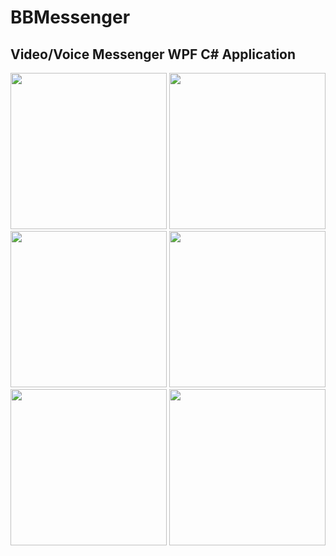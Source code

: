 # BBMessenger

## Video/Voice Messenger WPF C# Application

  <img src="https://cloud.githubusercontent.com/assets/17757913/13721513/cf1933f0-e864-11e5-9624-4c29aca0ebc8.png" width="250"/>
  <img src="https://cloud.githubusercontent.com/assets/17757913/13721546/c85a1010-e865-11e5-9d13-29abbad47062.png" width="250"/>
  <img src="https://cloud.githubusercontent.com/assets/17757913/13721549/d89240ce-e865-11e5-8694-95db66b66c64.png" width="250"/>
  <img src="https://cloud.githubusercontent.com/assets/17757913/13721551/e651ffa6-e865-11e5-91fc-5c8337240af9.png" width="250"/>
  <img src="https://cloud.githubusercontent.com/assets/17757913/13721552/f7f185c4-e865-11e5-80ae-fc5ad602fc4d.png" width="250"/>
  <img src="https://cloud.githubusercontent.com/assets/17757913/13721554/05da2204-e866-11e5-8eac-d8fb6676e486.png" width="250"/>
